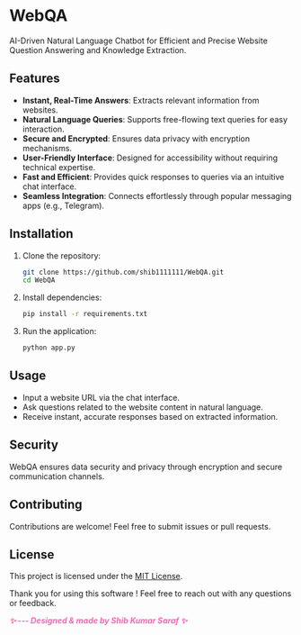 # WebQA

AI-Driven Natural Language Chatbot for Efficient and Precise Website Question Answering and Knowledge Extraction.

## Features

- **Instant, Real-Time Answers**: Extracts relevant information from websites.
- **Natural Language Queries**: Supports free-flowing text queries for easy interaction.
- **Secure and Encrypted**: Ensures data privacy with encryption mechanisms.
- **User-Friendly Interface**: Designed for accessibility without requiring technical expertise.
- **Fast and Efficient**: Provides quick responses to queries via an intuitive chat interface.
- **Seamless Integration**: Connects effortlessly through popular messaging apps (e.g., Telegram).

## Installation

1. Clone the repository:
   ```bash
   git clone https://github.com/shib1111111/WebQA.git
   cd WebQA
   ```
2. Install dependencies:
   ```bash
   pip install -r requirements.txt
   ```
3. Run the application:
   ```bash
   python app.py
   ```

## Usage

- Input a website URL via the chat interface.
- Ask questions related to the website content in natural language.
- Receive instant, accurate responses based on extracted information.

## Security

WebQA ensures data security and privacy through encryption and secure communication channels.

## Contributing

Contributions are welcome! Feel free to submit issues or pull requests.


## License

This project is licensed under the [MIT License](LICENSE).

Thank you for using this software ! Feel free to reach out with any questions or feedback.

<em style="color: #ff66b2; font-weight: bold;">✨ --- Designed & made by Shib Kumar Saraf ✨</em>
